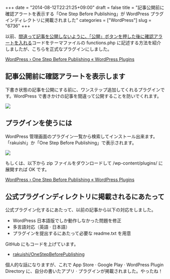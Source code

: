 +++
date = "2014-08-12T22:21:25+09:00"
draft = false
title = "記事公開前に確認アラートを表示する「One Step Before Publishing」が WordPress プラグインディレクトリに掲載されました"
categories = ["WordPress"]
slug = "6736"
+++

以前、[間違って記事を公開しないように、「公開」ボタンを押した後に確認アラートを入れる](http://rakuishi.com/archives/6161)コードをテーマファイルの functions.php に記述する方法を紹介しましたが、こちらを正式なプラグインにしました。

[WordPress › One Step Before Publishing « WordPress Plugins](http://wordpress.org/plugins/one-step-before-publishing/)

## 記事公開前に確認アラートを表示します

下書き状態の記事を公開にする前に、ワンステップ追加してくれるプラグインです。WordPress で書きかけの記事を間違って公開することを防いでくれます。

![](/images/2014/08/6736_1.png)

## プラグインを使うには

WordPress 管理画面のプラグイン一覧から検索してインストール出来ます。「rakuishi」か「One Step Before Publishing」で表示されます。

![](/images/2014/08/6736_2.png)

もしくは、以下から zip ファイルをダウンロードして /wp-content/plugins/ に展開すれば OK です。

[WordPress › One Step Before Publishing « WordPress Plugins](http://wordpress.org/plugins/one-step-before-publishing/)

## 公式プラグインディレクトリに掲載されるにあたって

公式プラグイン化するにあたって、以前の記事から以下の対応をしました。


* WordPress 日本語版でしか動作しなかった問題を修正
* 多言語対応（英語 &middot; 日本語）
* プラグインを提出するにあたって必要な readme.txt を用意


GitHub にもコードを上げています。


* [rakuishi/OneStepBeforePublishing](https://github.com/rakuishi/one-step-before-publishing)


個人的な話になりますが、これで App Store &middot; Google Play &middot; WordPress Plugin Directory に、自分の書いたアプリ &middot; プラグインが掲載されました。やったね！
